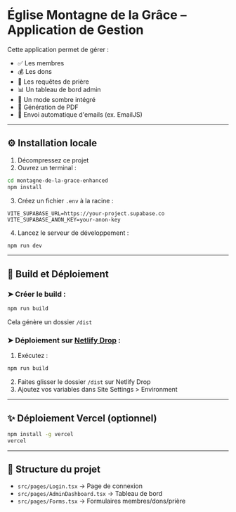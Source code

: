 # Église Montagne de la Grâce – Application de Gestion

Cette application permet de gérer :
- ✅ Les membres
- 💰 Les dons
- 🙏 Les requêtes de prière
- 📊 Un tableau de bord admin
- 🌙 Un mode sombre intégré
- 📄 Génération de PDF
- 📧 Envoi automatique d'emails (ex. EmailJS)

---

## ⚙️ Installation locale

1. Décompressez ce projet
2. Ouvrez un terminal :

```bash
cd montagne-de-la-grace-enhanced
npm install
```

3. Créez un fichier `.env` à la racine :

```
VITE_SUPABASE_URL=https://your-project.supabase.co
VITE_SUPABASE_ANON_KEY=your-anon-key
```

4. Lancez le serveur de développement :
```bash
npm run dev
```

---

## 🚀 Build et Déploiement

### ➤ Créer le build :
```bash
npm run build
```

Cela génère un dossier `/dist`

### ➤ Déploiement sur [Netlify Drop](https://app.netlify.com/drop) :
1. Exécutez :
```bash
npm run build
```
2. Faites glisser le dossier `/dist` sur Netlify Drop
3. Ajoutez vos variables dans Site Settings > Environment

---

## ✨ Déploiement Vercel (optionnel)

```bash
npm install -g vercel
vercel
```

---

## 📂 Structure du projet

- `src/pages/Login.tsx` → Page de connexion
- `src/pages/AdminDashboard.tsx` → Tableau de bord
- `src/pages/Forms.tsx` → Formulaires membres/dons/prière

